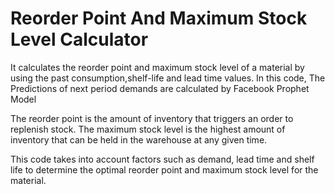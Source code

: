 # Reorder Point And Maximum Stock Level Calculator

It calculates the reorder point and maximum stock level of a 
material by using the past consumption,shelf-life and lead time values. 
In this code, The Predictions of next period demands are calculated by Facebook Prophet Model

The reorder point is the amount of inventory that triggers an order to replenish stock. 
The maximum stock level is the highest amount of inventory that can be held in the 
warehouse at any given time. 

This code takes into account factors such as demand, lead time and shelf life 
to determine the optimal reorder point and maximum stock level for the material.